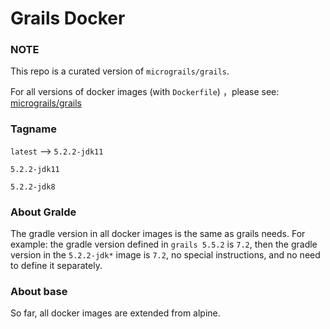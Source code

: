 # Grails Docker

### NOTE

This repo is a curated version of `micrograils/grails`.

For all versions of docker images (with `Dockerfile`) ，please see: [micrograils/grails](https://hub.docker.com/r/micrograils/grails)



### Tagname

`latest` --> `5.2.2-jdk11`

`5.2.2-jdk11`

`5.2.2-jdk8`

### About Gralde

The gradle version in all docker images is the same as grails needs. For example: the gradle version defined in `grails 5.5.2` is `7.2`, then the gradle version in the `5.2.2-jdk*` image is `7.2`, no special instructions, and no need to define it separately.

### About base

So far, all docker images are extended from alpine.